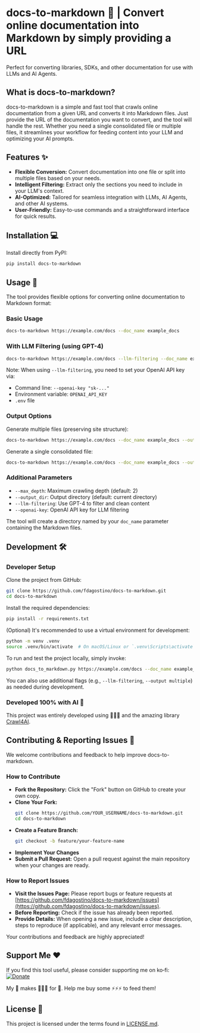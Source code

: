 # docs-to-markdown 🚀 | Convert online documentation into Markdown by simply providing a URL

Perfect for converting libraries, SDKs, and other documentation for use with LLMs and AI Agents.

## What is docs-to-markdown?  
docs-to-markdown is a simple and fast tool that crawls online documentation from a given URL and converts it into Markdown files. Just provide the URL of the documentation you want to convert, and the tool will handle the rest. Whether you need a single consolidated file or multiple files, it streamlines your workflow for feeding content into your LLM and optimizing your AI prompts.

## Features ✨  
- **Flexible Conversion:** Convert documentation into one file or split into multiple files based on your needs.
- **Intelligent Filtering:** Extract only the sections you need to include in your LLM's context.
- **AI-Optimized:** Tailored for seamless integration with LLMs, AI Agents, and other AI systems.
- **User-Friendly:** Easy-to-use commands and a straightforward interface for quick results.

## Installation 💻  
Install directly from PyPI:
```bash
pip install docs-to-markdown
```

## Usage 🚀  
The tool provides flexible options for converting online documentation to Markdown format:

### Basic Usage
```bash
docs-to-markdown https://example.com/docs --doc_name example_docs
```

### With LLM Filtering (using GPT-4)
```bash
docs-to-markdown https://example.com/docs --llm-filtering --doc_name example_docs
```
Note: When using `--llm-filtering`, you need to set your OpenAI API key via:
- Command line: `--openai-key "sk-..."`
- Environment variable: `OPENAI_API_KEY`
- `.env` file

### Output Options
Generate multiple files (preserving site structure):
```bash
docs-to-markdown https://example.com/docs --doc_name example_docs --output multiple
```

Generate a single consolidated file:
```bash
docs-to-markdown https://example.com/docs --doc_name example_docs --output single
```

### Additional Parameters
- `--max_depth`: Maximum crawling depth (default: 2)
- `--output_dir`: Output directory (default: current directory)
- `--llm-filtering`: Use GPT-4 to filter and clean content
- `--openai-key`: OpenAI API key for LLM filtering

The tool will create a directory named by your `doc_name` parameter containing the Markdown files.

## Development 🛠️

### Developer Setup
Clone the project from GitHub:
```bash
git clone https://github.com/fdagostino/docs-to-markdown.git
cd docs-to-markdown
```

Install the required dependencies:
```bash
pip install -r requirements.txt
```

(Optional) It's recommended to use a virtual environment for development:
```bash
python -m venv .venv
source .venv/bin/activate  # On macOS/Linux or `.venv\Scripts\activate` on Windows
```

To run and test the project locally, simply invoke:
```bash
python docs_to_markdown.py https://example.com/docs --doc_name example_docs
```
You can also use additional flags (e.g., `--llm-filtering`, `--output multiple`) as needed during development.

### Developed 100% with AI 🤖
This project was entirely developed using 🤖🤖🤖 and the amazing library [Crawl4AI](https://github.com/unclecode/crawl4ai).

## Contributing & Reporting Issues 🤝

We welcome contributions and feedback to help improve docs-to-markdown.

### How to Contribute
- **Fork the Repository:** Click the "Fork" button on GitHub to create your own copy.
- **Clone Your Fork:**  
  ```bash
  git clone https://github.com/YOUR_USERNAME/docs-to-markdown.git
  cd docs-to-markdown
  ```
- **Create a Feature Branch:**  
  ```bash
  git checkout -b feature/your-feature-name
  ```
- **Implement Your Changes** 
- **Submit a Pull Request:** Open a pull request against the main repository when your changes are ready.

### How to Report Issues
- **Visit the Issues Page:** Please report bugs or feature requests at [https://github.com/fdagostino/docs-to-markdown/issues](https://github.com/fdagostino/docs-to-markdown/issues).
- **Before Reporting:** Check if the issue has already been reported.
- **Provide Details:** When opening a new issue, include a clear description, steps to reproduce (if applicable), and any relevant error messages.

Your contributions and feedback are highly appreciated!

## Support Me ❤️ 
If you find this tool useful, please consider supporting me on ko‑fi:  
[![Donate](https://ko-fi.com/img/githubbutton_sm.svg)](https://ko-fi.com/frandagostino) 

My 🤖 makes 🔧🔧🔧 for 🫵.
Help me buy some ⚡⚡⚡ to feed them!

## License 📄  
This project is licensed under the terms found in [LICENSE.md](LICENSE.md).
